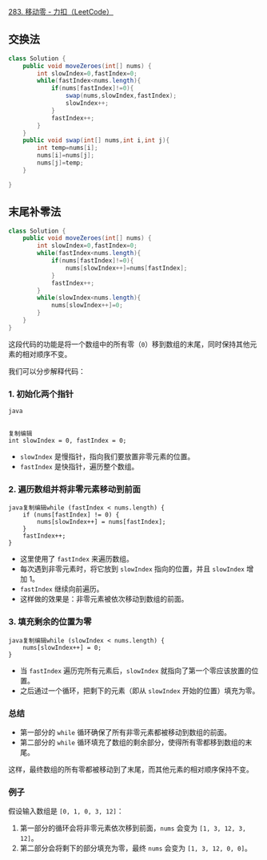 



[283. 移动零 - 力扣（LeetCode）](https://leetcode.cn/problems/move-zeroes/description/)



## 交换法

```java
class Solution {
    public void moveZeroes(int[] nums) {
        int slowIndex=0,fastIndex=0;
        while(fastIndex<nums.length){
            if(nums[fastIndex]!=0){
                swap(nums,slowIndex,fastIndex);
                slowIndex++;
            }
            fastIndex++;
        }
    }
    public void swap(int[] nums,int i,int j){
        int temp=nums[i];
        nums[i]=nums[j];
        nums[j]=temp;
    }

}
```









## 末尾补零法

```java
class Solution {
    public void moveZeroes(int[] nums) {
        int slowIndex=0,fastIndex=0;
        while(fastIndex<nums.length){
            if(nums[fastIndex]!=0){
                nums[slowIndex++]=nums[fastIndex];
            }
            fastIndex++;
        }
        while(slowIndex<nums.length){
            nums[slowIndex++]=0;
        }
    }
}
```

这段代码的功能是将一个数组中的所有零（`0`）移到数组的末尾，同时保持其他元素的相对顺序不变。

我们可以分步解释代码：

### 1. 初始化两个指针

```
java


复制编辑
int slowIndex = 0, fastIndex = 0;
```

- `slowIndex` 是慢指针，指向我们要放置非零元素的位置。
- `fastIndex` 是快指针，遍历整个数组。

### 2. 遍历数组并将非零元素移动到前面

```
java复制编辑while (fastIndex < nums.length) {
    if (nums[fastIndex] != 0) {
        nums[slowIndex++] = nums[fastIndex];
    }
    fastIndex++;
}
```

- 这里使用了 `fastIndex` 来遍历数组。
- 每次遇到非零元素时，将它放到 `slowIndex` 指向的位置，并且 `slowIndex` 增加 1。
- `fastIndex` 继续向前遍历。
- 这样做的效果是：非零元素被依次移动到数组的前面。

### 3. 填充剩余的位置为零

```
java复制编辑while (slowIndex < nums.length) {
    nums[slowIndex++] = 0;
}
```

- 当 `fastIndex` 遍历完所有元素后，`slowIndex` 就指向了第一个零应该放置的位置。
- 之后通过一个循环，把剩下的元素（即从 `slowIndex` 开始的位置）填充为零。

### 总结

- 第一部分的 `while` 循环确保了所有非零元素都被移动到数组的前面。
- 第二部分的 `while` 循环填充了数组的剩余部分，使得所有零都移到数组的末尾。

这样，最终数组的所有零都被移动到了末尾，而其他元素的相对顺序保持不变。

### 例子

假设输入数组是 `[0, 1, 0, 3, 12]`：

1. 第一部分的循环会将非零元素依次移到前面，`nums` 会变为 `[1, 3, 12, 3, 12]`。
2. 第二部分会将剩下的部分填充为零，最终 `nums` 会变为 `[1, 3, 12, 0, 0]`。
